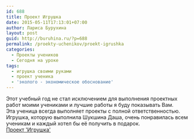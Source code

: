 ```yaml
---
id: 688
title: Проект Игрушка
date: 2015-05-11T17:13:01+07:00
author: Лариса Бурухина
layout: post
guid: http://buruhina.ru/?p=688
permalink: /proekty-uchenikov/proekt-igrushka
categories:
  - Проекты учеников
  - Сегодня на уроке
tags:
  - игрушка своими руками
  - проект ученика
  - 'эколого - экономическое обоснование'
---
```

Этот учебный год не стал исключением для выполнения проектных работ моими учениками и лучшие работы я буду показывать Вам.  
Эта ученица всегда выполняет проекты с полной ответственностью. Игрушка, которую выполнила Шукшина Даша, очень понравилась всем ученикам и каждый хотел бы её получить в подарок.  
<a href="http://www.slideshare.net/viktorz1986/ss-47989261" target="_blank">Проект 'Игрушка'</a>